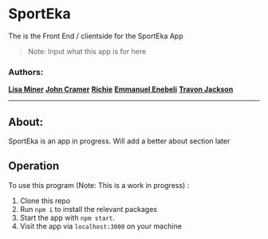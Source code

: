 # SportEka
The is the Front End / clientside for the SportEka App
> Note: Input what this app is for here


### Authors:
 <a href="https://github.com/midnightmoet" target="_blank">**Lisa Miner**</a>
 <a href="https://github.com/CramerJ1470" target="_blank">**John Cramer**</a>
 <a href="https://github.com/richieart123" target="_blank">**Richie**</a>
 <a href="https://github.com/EnebeliEmmanuel" target="_blank">**Emmanuel Enebeli**</a>
 <a href="https://github.com/EndlessLucky" target="_blank">**Travon Jackson**</a>

---

## About:
SportEka is an app in progress. Will add a better about section later

## Operation

To use this program (Note: This is a work in progress) :
1. Clone this repo
2. Run `npm i` to install the relevant packages
3. Start the app with `npm start`. 
4. Visit the app via `localhost:3000` on your machine 